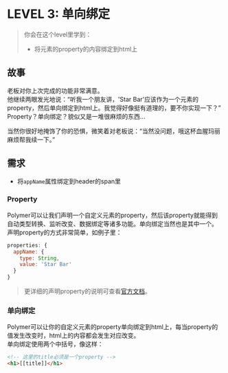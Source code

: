 # LEVEL 3: 单向绑定

> 你会在这个level里学到：
>
> - 将元素的property的内容绑定到html上

## 故事
老板对你上次完成的功能非常满意。   
他继续两眼发光地说：“听我一个朋友讲，'Star Bar'应该作为一个元素的property，然后单向绑定到html上。我觉得好像挺有道理的，要不你实现一下？”   
Property？单向绑定？貌似又是一堆很麻烦的东西...

当然你很好地掩饰了你的恐惧，微笑着对老板说：“当然没问题，哦这杯血腥玛丽麻烦帮我续一下。”

## 需求

- 将`appName`属性绑定到header的span里

### Property
Polymer可以让我们声明一个自定义元素的property，然后该property就能得到自动类型转换、监听改变、数据绑定等诸多功能。单向绑定当然也是其中一个。  
声明property的方式非常简单，如例子里：

```javascript
properties: {
  appName: {
    type: String,
    value: 'Star Bar'
  }
}
```

> 更详细的声明property的说明可查看[官方文档](https://www.polymer-project.org/1.0/docs/devguide/properties)。

### 单向绑定
Polymer可以让你的自定义元素的property单向绑定到html上，每当property的值发生改变时，html上的内容都会发生对应改变。  
单向绑定使用两个中括号，像这样：

```html
<!-- 这里的title必须是一个property -->
<h1>[[title]]</h1>
```